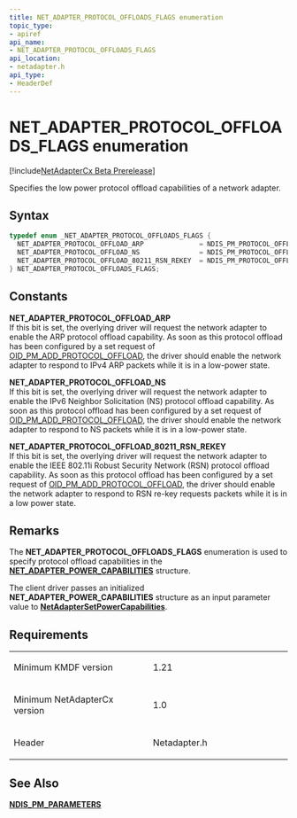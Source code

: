 ```yaml
---
title: NET_ADAPTER_PROTOCOL_OFFLOADS_FLAGS enumeration
topic_type:
- apiref
api_name:
- NET_ADAPTER_PROTOCOL_OFFLOADS_FLAGS
api_location:
- netadapter.h
api_type:
- HeaderDef
---
```


# NET_ADAPTER_PROTOCOL_OFFLOADS_FLAGS enumeration

[!include[NetAdapterCx Beta Prerelease](../netcx-beta-prerelease.md)]

Specifies the low power protocol offload capabilities of a network adapter.

Syntax
------

```cpp
typedef enum _NET_ADAPTER_PROTOCOL_OFFLOADS_FLAGS { 
  NET_ADAPTER_PROTOCOL_OFFLOAD_ARP              = NDIS_PM_PROTOCOL_OFFLOAD_ARP_ENABLED,
  NET_ADAPTER_PROTOCOL_OFFLOAD_NS               = NDIS_PM_PROTOCOL_OFFLOAD_NS_ENABLED,
  NET_ADAPTER_PROTOCOL_OFFLOAD_80211_RSN_REKEY  = NDIS_PM_PROTOCOL_OFFLOAD_80211_RSN_REKEY_ENABLED
} NET_ADAPTER_PROTOCOL_OFFLOADS_FLAGS;
```

Constants
---------

**NET_ADAPTER_PROTOCOL_OFFLOAD_ARP**  
If this bit is set, the overlying driver will request the network adapter to enable the ARP protocol offload capability. As soon as this protocol offload has been configured by a set request of [OID_PM_ADD_PROTOCOL_OFFLOAD](https://msdn.microsoft.com/library/windows/hardware/ff569763), the driver should enable the network adapter to respond to IPv4 ARP packets while it is in a low-power state.

**NET_ADAPTER_PROTOCOL_OFFLOAD_NS**  
If this bit is set, the overlying driver will request the network adapter to enable the IPv6 Neighbor Solicitation (NS) protocol offload capability. As soon as this protocol offload has been configured by a set request of [OID_PM_ADD_PROTOCOL_OFFLOAD](https://msdn.microsoft.com/library/windows/hardware/ff569763), the driver should enable the network adapter to respond to NS packets while it is in a low-power state.

**NET_ADAPTER_PROTOCOL_OFFLOAD_80211_RSN_REKEY**  
If this bit is set, the overlying driver will request the network adapter to enable the IEEE 802.11i Robust Security Network (RSN) protocol offload capability. As soon as this protocol offload has been configured by a set request of [OID_PM_ADD_PROTOCOL_OFFLOAD](https://msdn.microsoft.com/library/windows/hardware/ff569763), the driver should enable the network adapter to respond to RSN re-key requests packets while it is in a low power state.

Remarks
---
The **NET_ADAPTER_PROTOCOL_OFFLOADS_FLAGS** enumeration is used to specify protocol offload capabilities in the [**NET_ADAPTER_POWER_CAPABILITIES**](net-adapter-power-capabilities.md) structure.

The client driver passes an initialized **NET_ADAPTER_POWER_CAPABILITIES** structure as an input parameter value to [**NetAdapterSetPowerCapabilities**](netadaptersetpowercapabilities.md).

Requirements
------------

<table>
<colgroup>
<col width="50%" />
<col width="50%" />
</colgroup>
<tbody>
<tr class="odd">
<td align="left"><p>Minimum KMDF version</p></td>
<td align="left"><p>1.21</p></td>
</tr>
<tr class="even">
<td align="left"><p>Minimum NetAdapterCx version</p></td>
<td align="left"><p>1.0</p></td>
</tr>
<tr class="odd">
<td align="left"><p>Header</p></td>
<td align="left">Netadapter.h</td>
</tr>
</tbody>
</table>

See Also
-----
[**NDIS_PM_PARAMETERS**](https://msdn.microsoft.com/library/windows/hardware/ff566759)


 





